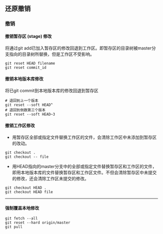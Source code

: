 ## 还原撤销

### 撤销
#### 撤销暂存区 (stage) 修改
将通过git add已加入暂存区的修改回退到工作区。即暂存区的目录树被master分支指向的目录树所替换，但是工作区不受影响。
```
git reset HEAD filename
git reset commit_id
```
#### 撤销本地版本库修改
将已git commit到本地版本库的修改回退到暂存区
```
# 退回到上一个版本
git reset --soft HEAD^
# 退回到倒数第三个版本
git reset --soft HEAD~3
```
#### 撤销工作区修改
* 用暂存区全部或指定文件替换工作区的文件，会清除工作区中未添加到暂存区的改动。
```
git checkout .
git checkout -- file
```
* 用HEAD指向的master分支中的全部或指定文件替换暂存区和工作区的文件，即用本地版本库的文件替换暂存区和工作区文件。不但会清除暂存区中未提交的修改，还会清除工作区未提交的修改。
```
git checkout HEAD .
git checkout HEAD file
```
***

#### 强制覆盖本地修改
```
git fetch --all
git reset --hard origin/master
git pull
```
